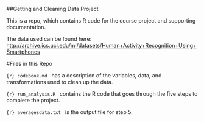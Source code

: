 
##Getting and Cleaning Data Project 

This is a repo, which contains R code for the course project and
supporting documentation. 

The data used can be found here: http://archive.ics.uci.edu/ml/datasets/Human+Activity+Recognition+Using+Smartphones

#Files in this Repo

```{r} codebook.md ``` has a description of the variables, data, and transformations used to clean up the data. 

```{r} run_analysis.R ``` contains the R code that goes through the five steps to 
complete the project.

```{r} averagesdata.txt ``` is the output file for step 5. 
